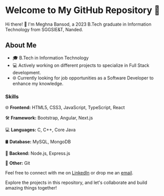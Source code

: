 # Welcome to My GitHub Repository 🚀

Hi there! 👋 I'm Meghna Bansod, a 2023 B.Tech graduate in Information Technology from SGGSIE&T, Nanded.

## About Me

- 🎓 B.Tech in Information Technology
- 💻 Actively working on different projects to specialize in Full Stack development.
- 🌐 Currently looking for job opportunities as a Software Developer to enhance my knowledge.

### Skills

🌐 **Frontend:** HTML5, CSS3, JavaScript, TypeScript, React

🛠️ **Framework:** Bootstrap, Angular, Next.js

💻 **Languages:** C, C++, Core Java

🛢️ **Database:** MySQL, MongoDB

🚀 **Backend:** Node.js, Express.js

🔧 **Other:** Git

Feel free to connect with me on [LinkedIn](https://www.linkedin.com/in/meghnabansod/) or drop me an [email](mailto:meghnabansod26@gmail.com).

Explore the projects in this repository, and let's collaborate and build amazing things together!
